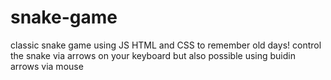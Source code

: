# snake-game
classic snake game using JS HTML and CSS to remember old days!
control the snake via arrows on your keyboard but also possible using buidin arrows via mouse 
